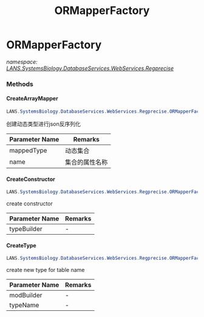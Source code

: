 ﻿---
title: ORMapperFactory
---

# ORMapperFactory
_namespace: [LANS.SystemsBiology.DatabaseServices.WebServices.Regprecise](N-LANS.SystemsBiology.DatabaseServices.WebServices.Regprecise.html)_



### Methods

#### CreateArrayMapper
```csharp
LANS.SystemsBiology.DatabaseServices.WebServices.Regprecise.ORMapperFactory.CreateArrayMapper(System.Type,System.String)
```
创建动态类型进行json反序列化

|Parameter Name|Remarks|
|--------------|-------|
|mappedType|动态集合|
|name|集合的属性名称|


#### CreateConstructor
```csharp
LANS.SystemsBiology.DatabaseServices.WebServices.Regprecise.ORMapperFactory.CreateConstructor(System.Reflection.Emit.TypeBuilder)
```
create constructor

|Parameter Name|Remarks|
|--------------|-------|
|typeBuilder|-|


#### CreateType
```csharp
LANS.SystemsBiology.DatabaseServices.WebServices.Regprecise.ORMapperFactory.CreateType(System.Reflection.Emit.ModuleBuilder,System.String)
```
create new type for table name

|Parameter Name|Remarks|
|--------------|-------|
|modBuilder|-|
|typeName|-|





